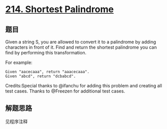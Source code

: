 # [214. Shortest Palindrome](https://leetcode.com/problems/shortest-palindrome/)

## 题目
Given a string S, you are allowed to convert it to a palindrome by adding characters in front of it. Find and return the shortest palindrome you can find by performing this transformation.

For example:
``` 
Given "aacecaaa", return "aaacecaaa".
Given "abcd", return "dcbabcd".
```

Credits:Special thanks to @ifanchu for adding this problem and creating all test cases. Thanks to @Freezen for additional test cases.

## 解题思路

见程序注释
